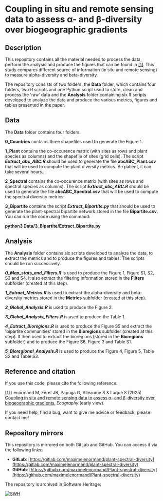 # Coupling in situ and remote sensing data to assess α- and β-diversity over biogeographic gradients

## Description

This repository contains all the material needed to process the data, perform 
the analysis and produce the figures that can be found in 
[ [1]](https://nsojournals.onlinelibrary.wiley.com/doi/full/10.1111/ecog.07479). This study compares different source of 
information (in situ and remote sensing)
to measure alpha-diversity and beta-diversity.

The repository consists of two folders: the **Data** folder, which contains 
four folders, two R scripts and one Python script 
used to store, clean and process the 'raw' data and
the **Analysis** folder containing six R scripts developed to analyze the data
and produce the various metrics, figures and tables presented in the paper. 

## Data

The **Data** folder contains four folders.

**0_Countries** contains three shapefiles used to generate the Figure 1.

**1_Plant** contains the co-occurence matrix (with sites as rows and plant 
species as columns) and the shapefile of sites (grid cells). The script 
***Extract_abc_ABC.R*** should be used to generate the file **abcABC_Plant.csv**
that will be used to compute the plant diversity metrics. 
Be patient, it can take several hours...

**2_Spectral** contains the co-occurence matrix (with sites as rows and spectral 
species as columns). The script 
***Extract_abc_ABC.R*** should be used to generate the file **abcABC_Spectral.csv**
that will be used to compute the spectral diversity metrics.

**3_Bipartite** contains the script ***Extract_Bipartite.py*** that should be
used to generate the plant-spectral bipartite network stored in the file 
**Bipartite.csv**. You can run the code using the command:

**python3 Data/3_Bipartite/Extract_Bipartite.py**

## Analysis

The **Analysis** folder contains six scripts developed to analyze the data, 
to extract the metrics and to produce the figures and tables. The scripts 
should be run successively.

***0_Map_stats_and_Filters.R*** is used to produce the Figure 1, 
Figure S1, S2, S3 and S4. It also extract the filtering information stored in
the **Filters** subfolder (created at this step).

***1_Extract_Metrics.R*** is used to extract the alpha-diversity and 
beta-diversity 
metrics stored in the **Metrics** subfolder (created at this step).

***2_Global_Analysis.R*** is used to produce the Figure 2.

***3_Global_Analysis_Filters.R*** is used to produce the Table 1.

***4_Extract_Bioregions.R*** is used to produce the Figure S5 and extract the
'bipartite communities' stored in the **Bioregions** subfolder
(created at this step). It then used to extract the bioregions (stored in
the **Bioregions** subfolder) and to produce the Figure S6, Figure 3 and Table
S1.

***5_Bioregional_Analysis.R*** is used to produce the Figure 4, Figure 5, 
Table S2 and Table S3.

## Reference and citation

If you use this code, please cite the following reference:

[1] Lenormand M, Féret JB, Papuga G, Alleaume S & Luque S (2025)
[Coupling in situ and remote sensing data to assess α- and β-diversity over biogeographic gradients.](https://nsojournals.onlinelibrary.wiley.com/doi/full/10.1111/ecog.07479) 
*Ecography* (early view).  

If you need help, find a bug, want to give me advice or feedback, please contact me!

## Repository mirrors

This repository is mirrored on both GitLab and GitHub. You can access it via the following links:

- **GitLab**: [https://gitlab.com/maximelenormand/plant-spectral-diversity](https://gitlab.com/maximelenormand/plant-spectral-diversity)  
- **GitHub**: [https://github.com/maximelenormand/Plant-spectral-diversity](https://github.com/maximelenormand/Plant-spectral-diversity)  

The repository is archived in Software Heritage:

[![SWH](https://archive.softwareheritage.org/badge/origin/https://github.com/maximelenormand/Plant-spectral-diversity/)](https://archive.softwareheritage.org/browse/origin/?origin_url=https://github.com/maximelenormand/Plant-spectral-diversity)
